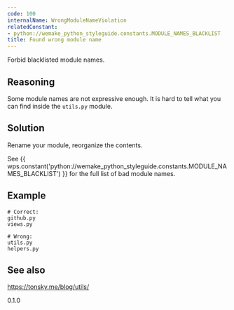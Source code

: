```yaml
---
code: 100
internalName: WrongModuleNameViolation
relatedConstant:
- python://wemake_python_styleguide.constants.MODULE_NAMES_BLACKLIST
title: Found wrong module name
---
```


Forbid blacklisted module names.

## Reasoning
Some module names are not expressive enough. It is hard to tell what
you can find inside the `utils.py` module.

## Solution
Rename your module, reorganize the contents.

See {{ wps.constant('python://wemake_python_styleguide.constants.MODULE_NAMES_BLACKLIST') }} for
the full list of bad module names.

## Example

    # Correct:
    github.py
    views.py
    
    # Wrong:
    utils.py
    helpers.py

## See also
<https://tonsky.me/blog/utils/>

<div class="versionadded">

0.1.0

</div>